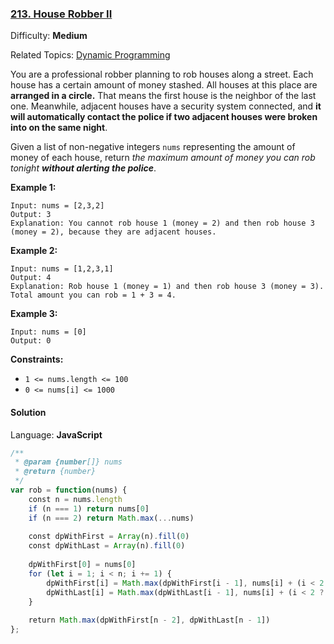 ### [213\. House Robber II](https://leetcode.com/problems/house-robber-ii/)

Difficulty: **Medium**  

Related Topics: [Dynamic Programming](https://leetcode.com/tag/dynamic-programming/)


You are a professional robber planning to rob houses along a street. Each house has a certain amount of money stashed. All houses at this place are **arranged in a circle.** That means the first house is the neighbor of the last one. Meanwhile, adjacent houses have a security system connected, and **it will automatically contact the police if two adjacent houses were broken into on the same night**.

Given a list of non-negative integers `nums` representing the amount of money of each house, return _the maximum amount of money you can rob tonight **without alerting the police**_.

**Example 1:**

```
Input: nums = [2,3,2]
Output: 3
Explanation: You cannot rob house 1 (money = 2) and then rob house 3 (money = 2), because they are adjacent houses.
```

**Example 2:**

```
Input: nums = [1,2,3,1]
Output: 4
Explanation: Rob house 1 (money = 1) and then rob house 3 (money = 3).
Total amount you can rob = 1 + 3 = 4.
```

**Example 3:**

```
Input: nums = [0]
Output: 0
```

**Constraints:**

*   `1 <= nums.length <= 100`
*   `0 <= nums[i] <= 1000`


#### Solution

Language: **JavaScript**

```javascript
/**
 * @param {number[]} nums
 * @return {number}
 */
var rob = function(nums) {
    const n = nums.length
    if (n === 1) return nums[0]
    if (n === 2) return Math.max(...nums)
    
    const dpWithFirst = Array(n).fill(0)
    const dpWithLast = Array(n).fill(0)
    
    dpWithFirst[0] = nums[0]
    for (let i = 1; i < n; i += 1) {
        dpWithFirst[i] = Math.max(dpWithFirst[i - 1], nums[i] + (i < 2 ? 0 : dpWithFirst[i - 2]))
        dpWithLast[i] = Math.max(dpWithLast[i - 1], nums[i] + (i < 2 ? 0 : dpWithLast[i - 2]))
    }
    
    return Math.max(dpWithFirst[n - 2], dpWithLast[n - 1])
};
```